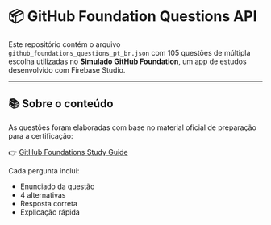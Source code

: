 # 📦 GitHub Foundation Questions API

Este repositório contém o arquivo `github_foundations_questions_pt_br.json` com 105 questões de múltipla escolha utilizadas no **Simulado GitHub Foundation**, um app de estudos desenvolvido com Firebase Studio.

---

## 📚 Sobre o conteúdo

As questões foram elaboradas com base no material oficial de preparação para a certificação:

👉 [GitHub Foundations Study Guide](https://github.com/LadyKerr/github-certification-guide/blob/main/study-guides/gh-foundations.md)

Cada pergunta inclui:

- Enunciado da questão
- 4 alternativas
- Resposta correta
- Explicação rápida
